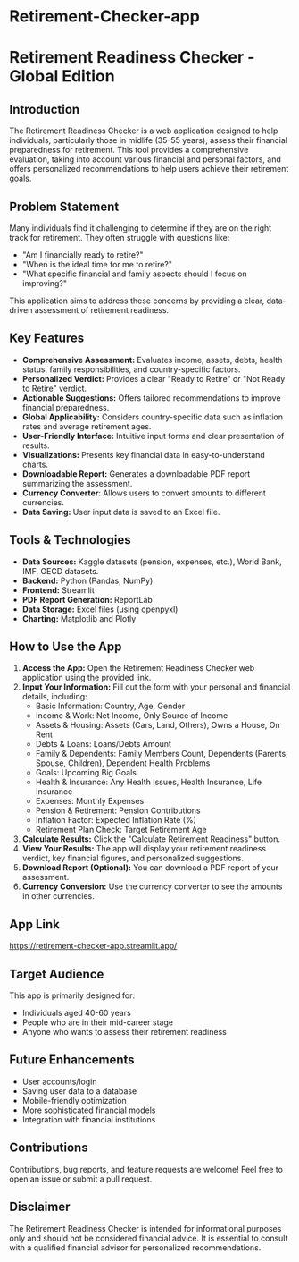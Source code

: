 # Retirement-Checker-app
# Retirement Readiness Checker - Global Edition

## Introduction
The Retirement Readiness Checker is a web application designed to help individuals, particularly those in midlife (35-55 years), assess their financial preparedness for retirement. This tool provides a comprehensive evaluation, taking into account various financial and personal factors, and offers personalized recommendations to help users achieve their retirement goals.

## Problem Statement
Many individuals find it challenging to determine if they are on the right track for retirement. They often struggle with questions like:

* "Am I financially ready to retire?"
* "When is the ideal time for me to retire?"
* "What specific financial and family aspects should I focus on improving?"

This application aims to address these concerns by providing a clear, data-driven assessment of retirement readiness.

## Key Features
* **Comprehensive Assessment:** Evaluates income, assets, debts, health status, family responsibilities, and country-specific factors.
* **Personalized Verdict:** Provides a clear "Ready to Retire" or "Not Ready to Retire" verdict.
* **Actionable Suggestions:** Offers tailored recommendations to improve financial preparedness.
* **Global Applicability:** Considers country-specific data such as inflation rates and average retirement ages.
* **User-Friendly Interface:** Intuitive input forms and clear presentation of results.
* **Visualizations:** Presents key financial data in easy-to-understand charts.
* **Downloadable Report:** Generates a downloadable PDF report summarizing the assessment.
* **Currency Converter**:</b> Allows users to convert amounts to different currencies.
* **Data Saving:** User input data is saved to an Excel file.

## Tools & Technologies
* **Data Sources:** Kaggle datasets (pension, expenses, etc.), World Bank, IMF, OECD datasets.
* **Backend:** Python (Pandas, NumPy)
* **Frontend:** Streamlit
* **PDF Report Generation:** ReportLab
* **Data Storage:** Excel files (using openpyxl)
* **Charting:** Matplotlib and Plotly

## How to Use the App
1.  **Access the App:** Open the Retirement Readiness Checker web application using the provided link.
2.  **Input Your Information:** Fill out the form with your personal and financial details, including:
    * Basic Information: Country, Age, Gender
    * Income & Work: Net Income, Only Source of Income
    * Assets & Housing: Assets (Cars, Land, Others), Owns a House, On Rent
    * Debts & Loans: Loans/Debts Amount
    * Family & Dependents: Family Members Count, Dependents (Parents, Spouse, Children), Dependent Health Problems
    * Goals: Upcoming Big Goals
    * Health & Insurance: Any Health Issues, Health Insurance, Life Insurance
    * Expenses: Monthly Expenses
    * Pension & Retirement: Pension Contributions
    * Inflation Factor: Expected Inflation Rate (%)
    * Retirement Plan Check: Target Retirement Age
3.  **Calculate Results:** Click the "Calculate Retirement Readiness" button.
4.  **View Your Results:** The app will display your retirement readiness verdict, key financial figures, and personalized suggestions.
5.  **Download Report (Optional):** You can download a PDF report of your assessment.
6.  **Currency Conversion:** Use the currency converter to see the amounts in other currencies.

## App Link
https://retirement-checker-app.streamlit.app/

## Target Audience
This app is primarily designed for:

* Individuals aged 40-60 years
* People who are in their mid-career stage
* Anyone who wants to assess their retirement readiness

## Future Enhancements
* User accounts/login
* Saving user data to a database
* Mobile-friendly optimization
* More sophisticated financial models
* Integration with financial institutions

## Contributions
Contributions, bug reports, and feature requests are welcome! Feel free to open an issue or submit a pull request.

## Disclaimer
The Retirement Readiness Checker is intended for informational purposes only and should not be considered financial advice.  It is essential to consult with a qualified financial advisor for personalized recommendations.

